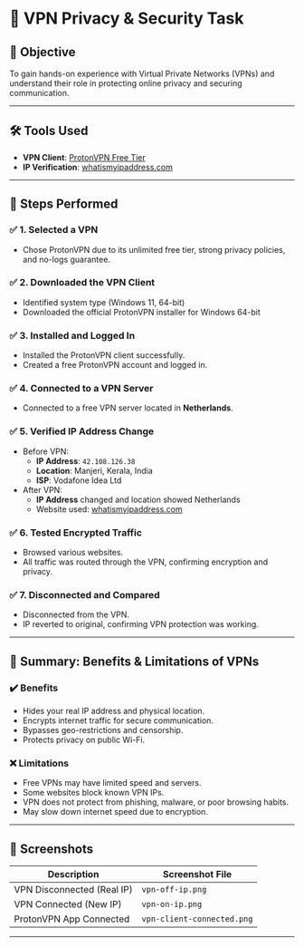 # 🔐 VPN Privacy & Security Task

## 🎯 Objective
To gain hands-on experience with Virtual Private Networks (VPNs) and understand their role in protecting online privacy and securing communication.

---

## 🛠️ Tools Used
- **VPN Client**: [ProtonVPN Free Tier](https://protonvpn.com/free-vpn/)
- **IP Verification**: [whatismyipaddress.com](https://whatismyipaddress.com)

---

## 🧪 Steps Performed

### ✅ 1. **Selected a VPN**
- Chose ProtonVPN due to its unlimited free tier, strong privacy policies, and no-logs guarantee.

### ✅ 2. **Downloaded the VPN Client**
- Identified system type (Windows 11, 64-bit)
- Downloaded the official ProtonVPN installer for Windows 64-bit

### ✅ 3. **Installed and Logged In**
- Installed the ProtonVPN client successfully.
- Created a free ProtonVPN account and logged in.

### ✅ 4. **Connected to a VPN Server**
- Connected to a free VPN server located in **Netherlands**.

### ✅ 5. **Verified IP Address Change**
- Before VPN:
  - **IP Address**: `42.108.126.38`
  - **Location**: Manjeri, Kerala, India
  - **ISP**: Vodafone Idea Ltd
- After VPN:
  - **IP Address** changed and location showed Netherlands
  - Website used: [whatismyipaddress.com](https://whatismyipaddress.com)

### ✅ 6. **Tested Encrypted Traffic**
- Browsed various websites.
- All traffic was routed through the VPN, confirming encryption and privacy.

### ✅ 7. **Disconnected and Compared**
- Disconnected from the VPN.
- IP reverted to original, confirming VPN protection was working.

---

## 🧠 Summary: Benefits & Limitations of VPNs

### ✔️ **Benefits**
- Hides your real IP address and physical location.
- Encrypts internet traffic for secure communication.
- Bypasses geo-restrictions and censorship.
- Protects privacy on public Wi-Fi.

### ❌ **Limitations**
- Free VPNs may have limited speed and servers.
- Some websites block known VPN IPs.
- VPN does not protect from phishing, malware, or poor browsing habits.
- May slow down internet speed due to encryption.

---

## 📸 Screenshots

| Description              | Screenshot File       |
|--------------------------|------------------------|
| VPN Disconnected (Real IP) | `vpn-off-ip.png`        |
| VPN Connected (New IP)     | `vpn-on-ip.png`         |
| ProtonVPN App Connected    | `vpn-client-connected.png` |

---



